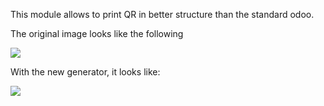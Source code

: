 This module allows to print QR in better structure than the standard
odoo.

The original image looks like the following

![](static/description/old_qr.png)

With the new generator, it looks like:

![](static/description/new_qr.png)
